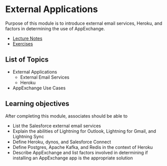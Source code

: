 # External Applications

Purpose of this module is to introduce external email services, Heroku, and factors in determining the use of AppExchange.

* [Lecture Notes]()
* [Exercises]()

## List of Topics

* External Applications
  * External Email Services
  * Heroku
* AppExchange Use Cases

## Learning objectives

After completing this module, associates should be able to

* List the Salesforce external email services
* Explain the abilities of Lightning for Outlook, Lightning for Gmail, and Lightning Sync
* Define Heroku, dynos, and Salesforce Connect
* Define Postgres, Apache Kafka, and Redis in the context of Heroku
* Describe AppExchange and list factors involved in determining if installing an AppExchange app is the appropriate solution

